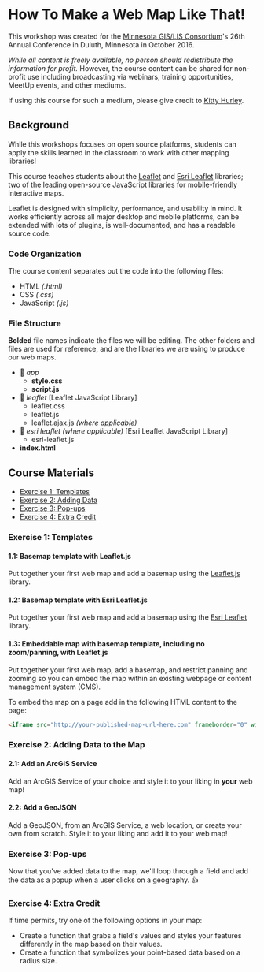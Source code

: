# How To Make a Web Map Like That!
This workshop was created for the [Minnesota GIS/LIS Consortium](http://mngislis.org)'s 26th Annual Conference in Duluth, Minnesota in October 2016.

_While all content is freely available, no person should redistribute the information for profit._ However, the course content can be shared for non-profit use including broadcasting via webinars, training opportunities, MeetUp events, and other mediums.

If using this course for such a medium, please give credit to [Kitty Hurley](https://www.twitter.com/geospatialem).

## Background
While this workshops focuses on open source platforms, students can apply the skills learned in the classroom to work with other mapping libraries!

This course teaches students about the [Leaflet](http://leafletjs.com/reference.html) and [Esri Leaflet](http://esri.github.io/esri-leaflet) libraries; two of the leading open-source JavaScript libraries for mobile-friendly interactive maps.

Leaflet is designed with simplicity, performance, and usability in mind. It works efficiently across all major desktop and mobile platforms, can be extended with lots of plugins, is well-documented, and has a readable source code.

### Code Organization
The course content separates out the code into the following files:

* HTML *(.html)*
* CSS *(.css)*
* JavaScript *(.js)*

### File Structure  
**Bolded** file names indicate the files we will be editing. The other folders and files are used for reference, and are the libraries we are using to produce our web maps.

* :open_file_folder: _app_  
  * **style.css**  
  * **script.js**  
* :open_file_folder: _leaflet_ [Leaflet JavaScript Library]  
  * leaflet.css  
  * leaflet.js
  * leaflet.ajax.js _(where applicable)_   
* :open_file_folder: _esri leaflet (where applicable)_ [Esri Leaflet JavaScript Library]  
  * esri-leaflet.js  
* **index.html**

## Course Materials  

* [Exercise 1: Templates](Exercise1_Templates.md)   
* [Exercise 2: Adding Data](Exercise2_Adding-Data.md)    
* [Exercise 3: Pop-ups](Exercise3_Popups.md)    
* [Exercise 4: Extra Credit](Exercise4_ExtraCredit.md)

### Exercise 1: Templates  

#### 1.1: Basemap template with Leaflet.js  
Put together your first web map and add a basemap using the [Leaflet.js](http://leafletjs.com) library.  

#### 1.2: Basemap template with Esri Leaflet.js  
Put together your first web map and add a basemap using the [Esri Leaflet](https://esri.github.io/esri-leaflet) library.  

#### 1.3: Embeddable map with basemap template, including no zoom/panning, with Leaflet.js  
Put together your first web map, add a basemap, and restrict panning and zooming so you can embed the map within an existing webpage or content management system (CMS).

To embed the map on a page add in the following HTML content to the page:

```html  
<iframe src="http://your-published-map-url-here.com" frameborder="0" width="600" height="400"></iframe>  
```   

### Exercise 2: Adding Data to the Map

#### 2.1: Add an ArcGIS Service  
Add an ArcGIS Service of your choice and style it to your liking in **your** web map!

#### 2.2: Add a GeoJSON  
Add a GeoJSON, from an ArcGIS Service, a web location, or create your own from scratch. Style it to your liking and add it to your web map!

### Exercise 3: Pop-ups
Now that you've added data to the map, we'll loop through a field and add the data as a popup when a user clicks on a geography. :+1:   

### Exercise 4: Extra Credit
If time permits, try one of the following options in your map:

* Create a function that grabs a field's values and styles your features differently in the map based on their values.
* Create a function that symbolizes your point-based data based on a radius size.
